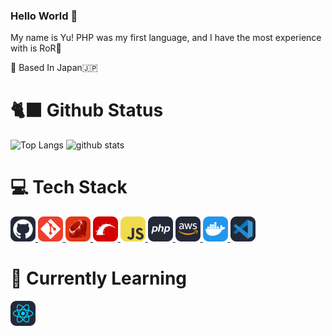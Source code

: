 ### Hello World 👋

<!--
**yus33/yus33** is a ✨ _special_ ✨ repository because its `README.md` (this file) appears on your GitHub profile.

Here are some ideas to get you started:

- 🔭 I’m currently working on ...
- 🌱 I’m currently learning ...
- 👯 I’m looking to collaborate on ...
- 🤔 I’m looking for help with ...
- 💬 Ask me about ...
- 📫 How to reach me: ...
- 😄 Pronouns: ...
- ⚡ Fun fact: ...
-->

My name is Yu! PHP was my first language, and I have the most experience with is RoR💎<br>

📍 Based In Japan🇯🇵<br>

# 🐈‍⬛ Github Status
<p align="left"> 
  <img alt="Top Langs" height="150px" src="https://github-readme-stats.vercel.app/api/top-langs/?username=yus33&layout=compact&count_private=true&show_icons=true&include_all_commits=true" />
  <img alt="github stats" height="150px" src="https://github-readme-stats.vercel.app/api?username=yus33&count_private=true&include_all_commits=true" />
</p>

# 💻 Tech Stack
<p align="left">
  <a href="" target="_blank" rel="noreferrer">
    <img src="https://github.com/tandpfun/skill-icons/blob/main/icons/Github-Dark.svg" alt="github" width="40" height="40"/>
  </a>
  <a href="" target="_blank" rel="noreferrer">
    <img src="https://github.com/tandpfun/skill-icons/blob/main/icons/Git.svg" alt="git" width="40" height="40"/>
  </a>
  <a href="https://www.ruby-lang.org/en/" target="_blank" rel="noreferrer">
    <img src="https://github.com/tandpfun/skill-icons/blob/main/icons/Ruby.svg" alt="ruby" width="40" height="40"/>
  </a>
  <a href="" target="_blank" rel="noreferrer">
    <img src="https://github.com/tandpfun/skill-icons/blob/main/icons/Rails.svg" alt="rails" width="40" height="40"/>
  </a>
  <a href="https://developer.mozilla.org/en-US/docs/Web/JavaScript" target="_blank" rel="noreferrer">
    <img src="https://github.com/tandpfun/skill-icons/blob/main/icons/JavaScript.svg" alt="javascript" width="40" height="40"/>
  </a>
  <a href="https://www.php.net" target="_blank" rel="noreferrer">
    <img src="https://github.com/tandpfun/skill-icons/blob/main/icons/PHP-Dark.svg" alt="php" width="40" height="40"/>
  </a>
  <a href="https://aws.amazon.com" target="_blank" rel="noreferrer">
    <img src="https://github.com/tandpfun/skill-icons/blob/main/icons/AWS-Dark.svg" alt="aws" width="40" height="40"/>
  </a>
  <a href="https://www.docker.com/" target="_blank" rel="noreferrer">
    <img src="https://github.com/tandpfun/skill-icons/blob/main/icons/Docker.svg" alt="docker" width="40" height="40"/>
  </a>
  <a href="" target="_blank" rel="noreferrer">
    <img src="https://github.com/tandpfun/skill-icons/blob/main/icons/VSCode-Dark.svg" alt="vscode" width="40" height="40"/>
  </a>
</p>

# 🌱 Currently Learning
<p align="left">
  <a href="" target="_blank" rel="noreferrer">
    <img src="https://github.com/tandpfun/skill-icons/blob/main/icons/React-Dark.svg" alt="ruby" width="40" height="40"/>
  </a>
</p>
